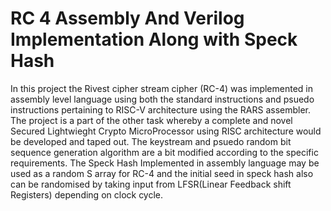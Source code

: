 # RC 4 Assembly And Verilog Implementation Along with Speck Hash
In this project the Rivest cipher stream cipher (RC-4) was implemented in assembly level language using both the standard instructions and psuedo instructions pertaining to RISC-V architecture using the RARS assembler. The project is a part of the other task whereby a complete and novel Secured Lightwieght Crypto MicroProcessor using RISC architecture would be developed and taped out. The keystream and psuedo random bit sequence generation algorithm are a bit modified according to the specific requirements. The Speck Hash Implemented in assembly language may be used as a random S array for RC-4 and the initial seed in speck hash also can be randomised by taking input from LFSR(Linear Feedback shift Registers) depending on clock cycle.
